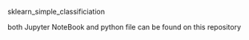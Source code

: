 sklearn_simple_classificiation

both Jupyter NoteBook and python file can be found on this repository
